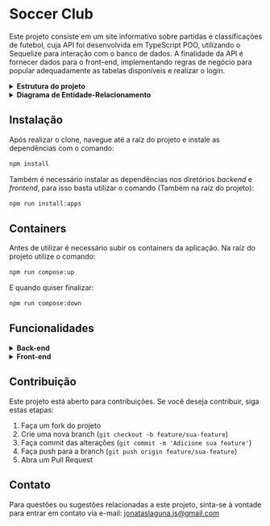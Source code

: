 # Soccer Club

Este projeto consiste em um site informativo sobre partidas e classificações de futebol, cuja API foi desenvolvida em TypeScript POO, utilizando o Sequelize para interação com o banco de dados. A finalidade da API é fornecer dados para o front-end, implementando regras de negócio para popular adequadamente as tabelas disponíveis e realizar o login.

<details>

<summary><strong>Estrutura do projeto</strong></summary><br />

O projeto é composto de 4 entidades importantes para sua estrutura:

1️⃣ **Banco de dados:**
  - É um container docker MySQL configurado no docker-compose através de um serviço definido como `db`.
  - Tem o papel de fornecer dados para o serviço de back-end.

2️⃣ **Back-end:**
 - Roda na porta `3001`, pois o front-end faz requisições para ele nessa porta por padrão;
 - Inicializado a partir do arquivo `app/backend/src/server.ts`;

3️⃣ **Front-end:**
  - O front-end se comunica com serviço de back-end pela url `http://localhost:3001` através dos endpoints.

4️⃣ **Docker:**
  - O `docker-compose` tem a responsabilidade de unir todos os serviços conteinerizados (backend, frontend e db) e subir o projeto completo com o comando `npm run compose:up`;

</details>

</details>

<details id='sequelize'>
  <summary><strong>Diagrama de Entidade-Relacionamento</strong></summary>
  <br/>

  ![Exemplo banco de dados](assets/diagrama-er.png)

</details>

## Instalação

Após realizar o clone, navegue até a raíz do projeto e instale as dependências com o comando:

```bash
npm install
```

Também é necessário instalar as dependências nos diretórios _backend_ e _frontend_, para isso basta utilizar o comando (Também na raíz do projeto):

```bash
npm run install:apps
```


## Containers

Antes de utilizar é necessário subir os containers da aplicação. Na raíz do projeto utilize o comando:

```bash
npm run compose:up
```
E quando quiser finalizar: 

```bash
npm run compose:down
```

## Funcionalidades

<details>
  <summary><strong>Back-end</strong></summary><br />

  > Caso queira utilizar, na raiz do projeto, você encontrará um arquivo Thunder Client (thunder-collection-soccer-club.json) que pode ser importado no Thunder Client para facilitar as requisições.

### Login:

  - Endpoint: `POST /login`
  - Retorna um token de acesso caso o usuário já esteja cadastrado no banco de dados.
  - O corpo da requisição deve conter o email e a senha do usuário cadastrado seguindo o formato abaixo:

     ```json
    {
      "email": "user@user.com",
      "password": "secret_user"
    }
    ```
  - Efetuando o login corretamente retornará um token neste formato:
  
    ```json
    {
      "token": "eyJhbGciOiJI[...]"
    }
    ```

    > Aviso: Para utilizar os endpoints `GET /login/role`, `GET /matches`, `GET /matches/:id/finish`, `PATCH /matches/:id`, `POST /matches`, é necessário utilizar esse token de acesso no header da requisição: </br>
     ![DER](assets/header-auth.png)

### Role:
  - Endpoint: `GET /login/role`

### Listar Times:
  - Endpoint: `GET /teams`

### Encontrar Time Por Id:
  - Endpoint: `GET /teams/:id`

### Listar Partidas:
  - Endpoint: `GET /matches`

### Listar Partidas em Progresso:
  - Endpoint: `GET /matches?inProgress=true`

### Listar Partidas Finalizadas:
  - Endpoint: `GET /matches?inProgress=false`

### Criar Partida:
  - Endpoint: `POST /matches`
  - O corpo da requisição deve estar neste formato abaixo:
  
     ```json
     {
       "homeTeamId": 16,
       "awayTeamId": 1, 
       "homeTeamGoals": 2,
       "awayTeamGoals": 2
    }
    ```
### Atualizar Partida:
  - Endpoint: `PATCH /matches/:id`
  - O corpo da requisição precisa estar neste formato abaixo:

    ```json
    {
       "homeTeamGoals": 0,
       "awayTeamGoals": 2
    }
    ```
### Finalizar Partida:
  - Endpoint: `GET /matches/:id/finish`

### LeaderBoard Home
  - Endpoint: `GET /leaderboard/home`

### LeaderBoard Away
  - Endpoint: `GET /leaderboard/away`

### LeaderBoard Overall
  - Endpoint: `GET /leaderboard`

</details>

<details>
    <summary><strong>Front-end</strong></summary><br />

   > Após subir os containers corretamente o front-end irá rodar na porta `3000` de seu navegador.

### Página Inicial:

  ![leaderboard](assets/leaderboard.png)

  Na página inicial você encontrará a tabela de classificação, sendo possível filtrar por: `Classificação Geral`, `Classificação Mandantes`, e `Classificação Visitantes`.

### Login:
  
  ![login](assets/login.png)

  Caso queria efetuar o login utilize os dados abaixo:

  <strong>Login:</strong> user@user.com<br />
  <strong>Senha:</strong> secret_user

### Partidas:

  ![matches](assets/matches.png)

  Na página de partidas é possível escolher visualizar: `Todos os Jogos`, `Em andamento`, e `Finalizado`.

</details>

## Contribuição

Este projeto está aberto para contribuições. Se você deseja contribuir, siga estas etapas:

1. Faça um fork do projeto
2. Crie uma nova branch (`git checkout -b feature/sua-feature`)
3. Faça commit das alterações (`git commit -m 'Adicione sua feature'`)
4. Faça push para a branch (`git push origin feature/sua-feature`)
5. Abra um Pull Request

## Contato

Para questões ou sugestões relacionadas a este projeto, sinta-se à vontade para entrar em contato via e-mail: [jonataslaguna.js@gmail.com](mailto:jonataslaguna.js@gmail.com)
